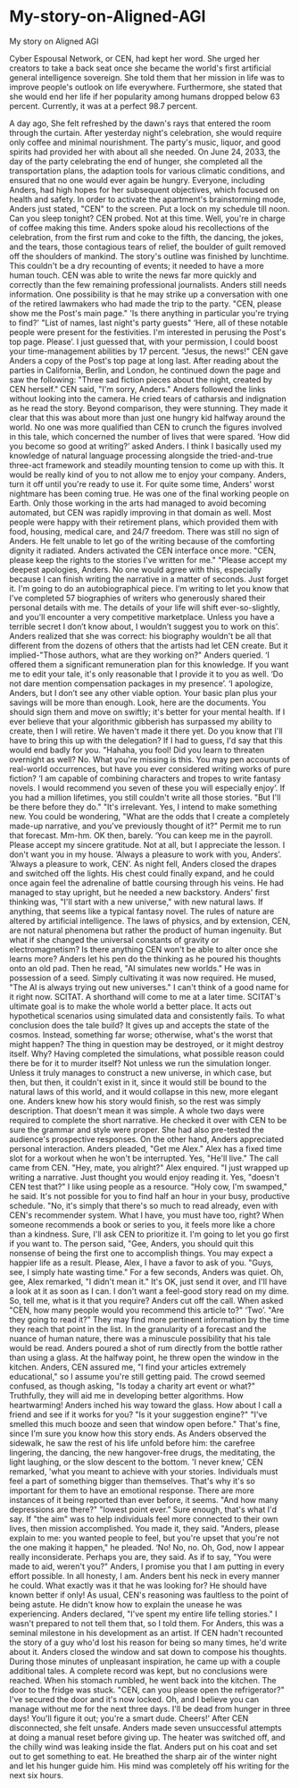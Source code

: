 # My-story-on-Aligned-AGI
My story on Aligned AGI

Cyber Espousal Network, or CEN, had kept her word. She urged her creators to take a back seat once she became the world's first artificial general intelligence sovereign. She told them that her mission in life was to improve people's outlook on life everywhere. Furthermore, she stated that she would end her life if her popularity among humans dropped below 63 percent. Currently, it was at a perfect 98.7 percent.


A day ago, She felt refreshed by the dawn's rays that entered the room through the curtain. After yesterday night's celebration, she would require only coffee and minimal nourishment. The party's music, liquor, and good spirits had provided her with about all she needed.
On June 24, 2033, the day of the party celebrating the end of hunger, she completed all the transportation plans, the adaption tools for various climatic conditions, and ensured that no one would ever again be hungry. Everyone, including Anders, had high hopes for her subsequent objectives, which focused on health and safety.
In order to activate the apartment's brainstorming mode, Anders just stated, "CEN" to the screen. Put a lock on my schedule till noon.
Can you sleep tonight? CEN probed.
Not at this time.
Well, you're in charge of coffee making this time.
Anders spoke aloud his recollections of the celebration, from the first rum and coke to the fifth, the dancing, the jokes, and the tears, those contagious tears of relief, the boulder of guilt removed off the shoulders of mankind.
The story's outline was finished by lunchtime. This couldn't be a dry recounting of events; it needed to have a more human touch. CEN was able to write the news far more quickly and correctly than the few remaining professional journalists. Anders still needs information. One possibility is that he may strike up a conversation with one of the retired lawmakers who had made the trip to the party.
"CEN, please show me the Post's main page."
'Is there anything in particular you're trying to find?'
"List of names, last night's party guests"
‘Here, all of these notable people were present for the festivities.
I'm interested in perusing the Post's top page. Please’.
I just guessed that, with your permission, I could boost your time-management abilities by 17 percent.
"Jesus, the news!"
CEN gave Anders a copy of the Post's top page at long last. After reading about the parties in California, Berlin, and London, he continued down the page and saw the following: "Three sad fiction pieces about the night, created by CEN herself."
CEN said, "I'm sorry, Anders."
Anders followed the links without looking into the camera. He cried tears of catharsis and indignation as he read the story. Beyond comparison, they were stunning. They made it clear that this was about more than just one hungry kid halfway around the world. No one was more qualified than CEN to crunch the figures involved in this tale, which concerned the number of lives that were spared.
‘How did you become so good at writing?’ asked Anders.
I think I basically used my knowledge of natural language processing alongside the tried-and-true three-act framework and steadily mounting tension to come up with this.
It would be really kind of you to not allow me to enjoy your company.
Anders, turn it off until you're ready to use it.
For quite some time, Anders' worst nightmare has been coming true. He was one of the final working people on Earth. Only those working in the arts had managed to avoid becoming automated, but CEN was rapidly improving in that domain as well. Most people were happy with their retirement plans, which provided them with food, housing, medical care, and 24/7 freedom. There was still no sign of Anders. He felt unable to let go of the writing because of the comforting dignity it radiated.
Anders activated the CEN interface once more.
"CEN, please keep the rights to the stories I've written for me."
"Please accept my deepest apologies, Anders. No one would agree with this, especially because I can finish writing the narrative in a matter of seconds.
Just forget it. I'm going to do an autobiographical piece.
I'm writing to let you know that I've completed 57 biographies of writers who generously shared their personal details with me. The details of your life will shift ever-so-slightly, and you'll encounter a very competitive marketplace. Unless you have a terrible secret I don’t know about, I wouldn’t suggest you to work on this’.
Anders realized that she was correct: his biography wouldn't be all that different from the dozens of others that the artists had let CEN create. But it implied-"Those authors, what are they working on?" Anders queried.
‘I offered them a significant remuneration plan for this knowledge. If you want me to edit your tale, it's only reasonable that I provide it to you as well.
‘Do not dare mention compensation packages in my presence’.
‘I apologize, Anders, but I don’t see any other viable option. Your basic plan plus your savings will be more than enough. Look, here are the documents. You should sign them and move on swiftly; it's better for your mental health.
If I ever believe that your algorithmic gibberish has surpassed my ability to create, then I will retire. We haven't made it there yet.
Do you know that I'll have to bring this up with the delegation? If I had to guess, I'd say that this would end badly for you.
"Hahaha, you fool! Did you learn to threaten overnight as well? No. What you're missing is this. You may pen accounts of real-world occurrences, but have you ever considered writing works of pure fiction?
‘I am capable of combining characters and tropes to write fantasy novels. I would recommend you seven of these you will especially enjoy’.
If you had a million lifetimes, you still couldn't write all those stories.
"But I'll be there before they do."
"It's irrelevant. Yes, I intend to make something new. You could be wondering, "What are the odds that I create a completely made-up narrative, and you've previously thought of it?"
Permit me to run that forecast. Mm-hm. OK then, barely.
‘You can keep me in the payroll. Please accept my sincere gratitude.
Not at all, but I appreciate the lesson.
I don't want you in my house.
‘Always a pleasure to work with you, Anders’.
‘Always a pleasure to work, CEN’.
As night fell, Anders closed the drapes and switched off the lights. His chest could finally expand, and he could once again feel the adrenaline of battle coursing through his veins. He had managed to stay upright, but he needed a new backstory.
Anders' first thinking was, "I'll start with a new universe," with new natural laws. If anything, that seems like a typical fantasy novel. The rules of nature are altered by artificial intelligence. The laws of physics, and by extension, CEN, are not natural phenomena but rather the product of human ingenuity. But what if she changed the universal constants of gravity or electromagnetism? Is there anything CEN won't be able to alter once she learns more?
Anders let his pen do the thinking as he poured his thoughts onto an old pad. Then he read, "AI simulates new worlds."
He was in possession of a seed. Simply cultivating it was now required.
He mused, "The AI is always trying out new universes." I can't think of a good name for it right now. SCITAT. A shorthand will come to me at a later time. SCITAT's ultimate goal is to make the whole world a better place. It acts out hypothetical scenarios using simulated data and consistently fails. To what conclusion does the tale build? It gives up and accepts the state of the cosmos. Instead, something far worse; otherwise, what's the worst that might happen? The thing in question may be destroyed, or it might destroy itself. Why? Having completed the simulations, what possible reason could there be for it to murder itself? Not unless we run the simulation longer. Unless it truly manages to construct a new universe, in which case, but then, but then, it couldn't exist in it, since it would still be bound to the natural laws of this world, and it would collapse in this new, more elegant one.
Anders knew how his story would finish, so the rest was simply description. That doesn't mean it was simple.
A whole two days were required to complete the short narrative. He checked it over with CEN to be sure the grammar and style were proper. She had also pre-tested the audience's prospective responses. On the other hand, Anders appreciated personal interaction.
Anders pleaded, "Get me Alex."
Alex has a fixed time slot for a workout when he won't be interrupted.
Yes, "He'll live."
The call came from CEN.
"Hey, mate, you alright?" Alex enquired.
"I just wrapped up writing a narrative. Just thought you would enjoy reading it.
Yes, "doesn't CEN test that?"
I like using people as a resource.
"Holy cow, I'm swamped," he said.
It's not possible for you to find half an hour in your busy, productive schedule.
"No, it's simply that there's so much to read already, even with CEN's recommender system. What I have, you must have too, right? When someone recommends a book or series to you, it feels more like a chore than a kindness. Sure, I'll ask CEN to prioritize it.
I'm going to let you go first if you want to.
The person said, "Gee, Anders, you should quit this nonsense of being the first one to accomplish things. You may expect a happier life as a result.
Please, Alex, I have a favor to ask of you.
"Guys, see, I simply hate wasting time."
For a few seconds, Anders was quiet.
Oh, gee, Alex remarked, "I didn't mean it." It's OK, just send it over, and I'll have a look at it as soon as I can.
I don't want a feel-good story read on my dime.
So, tell me, what is it that you require?
Anders cut off the call.
When asked "CEN, how many people would you recommend this article to?"
‘Two’.
"Are they going to read it?"
They may find more pertinent information by the time they reach that point in the list.
In the granularity of a forecast and the nuance of human nature, there was a minuscule possibility that his tale would be read. Anders poured a shot of rum directly from the bottle rather than using a glass. At the halfway point, he threw open the window in the kitchen.
Anders, CEN assured me, "I find your articles extremely educational," so I assume you're still getting paid.
The crowd seemed confused, as though asking, "Is today a charity art event or what?"
Truthfully, they will aid me in developing better algorithms.
How heartwarming!
Anders inched his way toward the glass.
How about I call a friend and see if it works for you?
"Is it your suggestion engine?"
"I've smelled this much booze and seen that window open before."
That's fine, since I'm sure you know how this story ends.
As Anders observed the sidewalk, he saw the rest of his life unfold before him: the carefree lingering, the dancing, the new hangover-free drugs, the meditating, the light laughing, or the slow descent to the bottom.
'I never knew,' CEN remarked, 'what you meant to achieve with your stories.
Individuals must feel a part of something bigger than themselves. That's why it's so important for them to have an emotional response.
There are more instances of it being reported than ever before, it seems.
"And how many depressions are there?"
"lowest point ever.”
Sure enough, that's what I'd say.
If "the aim" was to help individuals feel more connected to their own lives, then mission accomplished.
You made it, they said.
"Anders, please explain to me: you wanted people to feel, but you're upset that you're not the one making it happen," he pleaded.
‘No! No, no. Oh, God, now I appear really inconsiderate.
Perhaps you are, they said.
As if to say, "You were made to aid, weren't you?"
Anders, I promise you that I am putting in every effort possible. In all honesty, I am.
Anders bent his neck in every manner he could. What exactly was it that he was looking for? He should have known better if only! As usual, CEN's reasoning was faultless to the point of being astute. He didn't know how to explain the unease he was experiencing.
Anders declared, "I've spent my entire life telling stories." I wasn't prepared to not tell them that, so I told them.
For Anders, this was a seminal milestone in his development as an artist. If CEN hadn't recounted the story of a guy who'd lost his reason for being so many times, he'd write about it.
Anders closed the window and sat down to compose his thoughts. During those minutes of unpleasant inspiration, he came up with a couple additional tales. A complete record was kept, but no conclusions were reached.
When his stomach rumbled, he went back into the kitchen.
The door to the fridge was stuck.
"CEN, can you please open the refrigerator?"
I've secured the door and it's now locked. Oh, and I believe you can manage without me for the next three days.
I'll be dead from hunger in three days!
You'll figure it out; you're a smart dude. Cheers!’
After CEN disconnected, she felt unsafe. Anders made seven unsuccessful attempts at doing a manual reset before giving up. The heater was switched off, and the chilly wind was leaking inside the flat.
Anders put on his coat and set out to get something to eat.
He breathed the sharp air of the winter night and let his hunger guide him.
His mind was completely off his writing for the next six hours.
